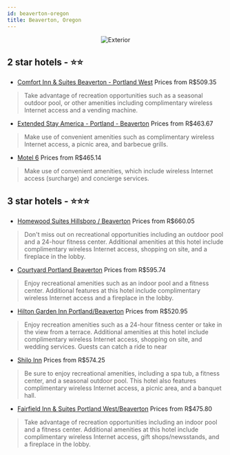 ```yaml
---
id: beaverton-oregon
title: Beaverton, Oregon
---
```


<center><img src="https://i.travelapi.com/hotels/1000000/130000/120500/120424/31df0045_z.jpg" alt="Exterior" /></center>


##  2 star hotels - ⭐️⭐️

-    [Comfort Inn & Suites Beaverton - Portland West](https://us.hurb.com/hotels/beaverton/comfort-inn-suites-beaverton-portland-west-JNP-JP044743?cmp=18055) Prices from R$509.35
   > Take advantage of recreation opportunities such as a seasonal outdoor pool, or other amenities including complimentary wireless Internet access and a vending machine.
-    [Extended Stay America - Portland - Beaverton](https://us.hurb.com/hotels/beaverton/extended-stay-america-portland-beaverton-JNP-JP782926?cmp=18055) Prices from R$463.67
   > Make use of convenient amenities such as complimentary wireless Internet access, a picnic area, and barbecue grills.
-    [Motel 6](https://us.hurb.com/hotels/beaverton/motel-6-JNP-JP915862?cmp=18055) Prices from R$465.14
   > Make use of convenient amenities, which include wireless Internet access (surcharge) and concierge services.

##  3 star hotels - ⭐️⭐️⭐️

-    [Homewood Suites Hillsboro / Beaverton](https://us.hurb.com/hotels/beaverton/homewood-suites-hillsboro-beaverton-JNP-JP182589?cmp=18055) Prices from R$660.05
   > Don't miss out on recreational opportunities including an outdoor pool and a 24-hour fitness center. Additional amenities at this hotel include complimentary wireless Internet access, shopping on site, and a fireplace in the lobby.
-    [Courtyard Portland Beaverton](https://us.hurb.com/hotels/beaverton/courtyard-portland-beaverton-JNP-JP179742?cmp=18055) Prices from R$595.74
   > Enjoy recreational amenities such as an indoor pool and a fitness center. Additional features at this hotel include complimentary wireless Internet access and a fireplace in the lobby.
-    [Hilton Garden Inn Portland/Beaverton](https://us.hurb.com/hotels/beaverton/hilton-garden-inn-portland-beaverton-JNP-JP068524?cmp=18055) Prices from R$520.95
   > Enjoy recreation amenities such as a 24-hour fitness center or take in the view from a terrace. Additional amenities at this hotel include complimentary wireless Internet access, shopping on site, and wedding services. Guests can catch a ride to near
-    [Shilo Inn](https://us.hurb.com/hotels/beaverton/shilo-inn-JNP-JP044684?cmp=18055) Prices from R$574.25
   > Be sure to enjoy recreational amenities, including a spa tub, a fitness center, and a seasonal outdoor pool. This hotel also features complimentary wireless Internet access, a picnic area, and a banquet hall.
-    [Fairfield Inn & Suites Portland West/Beaverton](https://us.hurb.com/hotels/beaverton/fairfield-inn-suites-portland-west-beaverton-JNP-JP389664?cmp=18055) Prices from R$475.80
   > Take advantage of recreation opportunities including an indoor pool and a fitness center. Additional amenities at this hotel include complimentary wireless Internet access, gift shops/newsstands, and a fireplace in the lobby.
